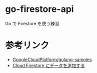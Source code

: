 # go-firestore-api
Go で Firestore を使う練習

# 参考リンク

* [GoogleCloudPlatform/golang-samples](https://github.com/GoogleCloudPlatform/golang-samples/tree/main/firestore)
* [Cloud Firestore にデータを追加する](https://firebase.google.com/docs/firestore/manage-data/add-data?hl=ja#go)